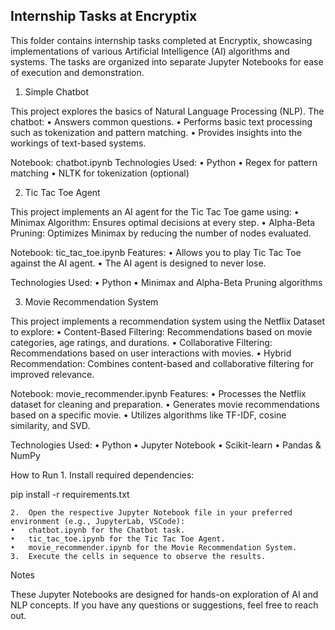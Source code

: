 <h2> Internship Tasks at Encryptix </h2>

This folder contains internship tasks completed at Encryptix, showcasing implementations of various Artificial Intelligence (AI) algorithms and systems. The tasks are organized into separate Jupyter Notebooks for ease of execution and demonstration.

1. Simple Chatbot

This project explores the basics of Natural Language Processing (NLP). The chatbot:
	•	Answers common questions.
	•	Performs basic text processing such as tokenization and pattern matching.
	•	Provides insights into the workings of text-based systems.

Notebook: chatbot.ipynb
Technologies Used:
	•	Python
	•	Regex for pattern matching
	•	NLTK for tokenization (optional)

2. Tic Tac Toe Agent

This project implements an AI agent for the Tic Tac Toe game using:
	•	Minimax Algorithm: Ensures optimal decisions at every step.
	•	Alpha-Beta Pruning: Optimizes Minimax by reducing the number of nodes evaluated.

Notebook: tic_tac_toe.ipynb
Features:
	•	Allows you to play Tic Tac Toe against the AI agent.
	•	The AI agent is designed to never lose.

Technologies Used:
	•	Python
	•	Minimax and Alpha-Beta Pruning algorithms

3. Movie Recommendation System

This project implements a recommendation system using the Netflix Dataset to explore:
	•	Content-Based Filtering: Recommendations based on movie categories, age ratings, and durations.
	•	Collaborative Filtering: Recommendations based on user interactions with movies.
	•	Hybrid Recommendation: Combines content-based and collaborative filtering for improved relevance.

Notebook: movie_recommender.ipynb
Features:
	•	Processes the Netflix dataset for cleaning and preparation.
	•	Generates movie recommendations based on a specific movie.
	•	Utilizes algorithms like TF-IDF, cosine similarity, and SVD.

Technologies Used:
	•	Python
	•	Jupyter Notebook
	•	Scikit-learn
	•	Pandas & NumPy

How to Run
	1.	Install required dependencies:

pip install -r requirements.txt


	2.	Open the respective Jupyter Notebook file in your preferred environment (e.g., JupyterLab, VSCode):
	•	chatbot.ipynb for the Chatbot task.
	•	tic_tac_toe.ipynb for the Tic Tac Toe Agent.
	•	movie_recommender.ipynb for the Movie Recommendation System.
	3.	Execute the cells in sequence to observe the results.

Notes

These Jupyter Notebooks are designed for hands-on exploration of AI and NLP concepts. If you have any questions or suggestions, feel free to reach out.

